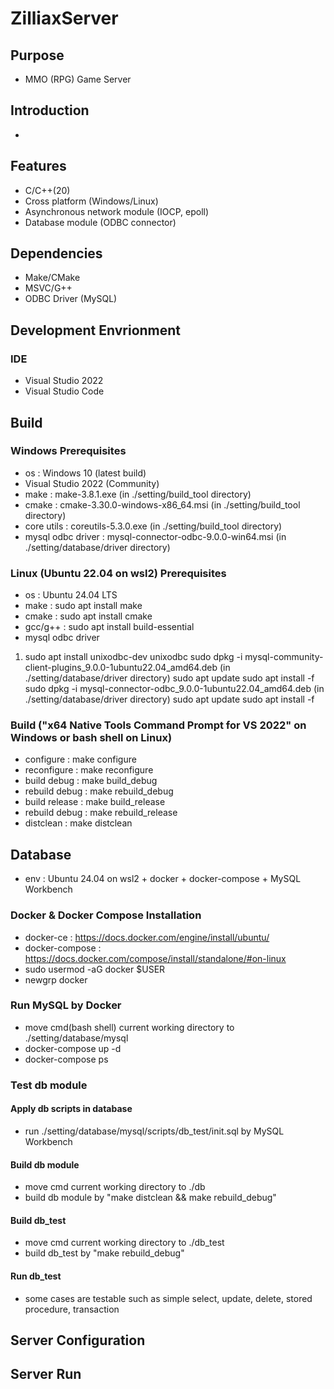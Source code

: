 # ZilliaxServer

## Purpose
* MMO (RPG) Game Server

## Introduction
* 

## Features
* C/C++(20)
* Cross platform (Windows/Linux)
* Asynchronous network module (IOCP, epoll)
* Database module (ODBC connector)

## Dependencies
* Make/CMake
* MSVC/G++
* ODBC Driver (MySQL)

## Development Envrionment

### IDE
* Visual Studio 2022
* Visual Studio Code

## Build

### Windows Prerequisites
* os : Windows 10 (latest build)
* Visual Studio 2022 (Community)
* make : make-3.8.1.exe (in ./setting/build_tool directory)
* cmake : cmake-3.30.0-windows-x86_64.msi (in ./setting/build_tool directory)
* core utils : coreutils-5.3.0.exe (in ./setting/build_tool directory)
* mysql odbc driver : mysql-connector-odbc-9.0.0-win64.msi (in ./setting/database/driver directory)

### Linux (Ubuntu 22.04 on wsl2) Prerequisites
* os : Ubuntu 24.04 LTS
* make : sudo apt install make
* cmake : sudo apt install cmake
* gcc/g++ : sudo apt install build-essential
* mysql odbc driver
1. sudo apt install unixodbc-dev unixodbc
    sudo dpkg -i mysql-community-client-plugins_9.0.0-1ubuntu22.04_amd64.deb (in ./setting/database/driver directory)
    sudo apt update
    sudo apt install -f
    sudo dpkg -i mysql-connector-odbc_9.0.0-1ubuntu22.04_amd64.deb (in ./setting/database/driver directory)
    sudo apt update
    sudo apt install -f
    
### Build ("x64 Native Tools Command Prompt for VS 2022" on Windows or bash shell on Linux)
* configure : make configure
* reconfigure : make reconfigure
* build debug : make build_debug
* rebuild debug : make rebuild_debug
* build release : make build_release
* rebuild debug : make rebuild_release
* distclean : make distclean

## Database
* env : Ubuntu 24.04 on wsl2 + docker + docker-compose + MySQL Workbench

### Docker & Docker Compose Installation 
* docker-ce : https://docs.docker.com/engine/install/ubuntu/
* docker-compose : https://docs.docker.com/compose/install/standalone/#on-linux
* sudo usermod -aG docker $USER 
* newgrp docker

### Run MySQL by Docker
* move cmd(bash shell) current working directory to ./setting/database/mysql
* docker-compose up -d
* docker-compose ps

### Test db module
#### Apply db scripts in database
* run ./setting/database/mysql/scripts/db_test/init.sql by MySQL Workbench 
#### Build db module
* move cmd current working directory to ./db
* build db module by "make distclean && make rebuild_debug"
#### Build db_test
* move cmd current working directory to ./db_test
* build db_test by "make rebuild_debug"
#### Run db_test
* some cases are testable such as simple select, update, delete, stored procedure, transaction

## Server Configuration
## Server Run
